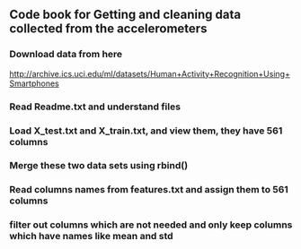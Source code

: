 ## Code book for Getting and cleaning data collected from the accelerometers

### Download data from here
http://archive.ics.uci.edu/ml/datasets/Human+Activity+Recognition+Using+Smartphones 

### Read Readme.txt and understand files

### Load X_test.txt and X_train.txt, and view them, they have 561 columns

### Merge these two data sets using rbind()

### Read columns names from features.txt and assign them to 561 columns

### filter out columns which are not needed and only keep columns which have names like mean and std